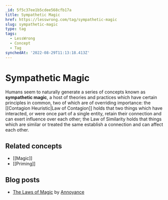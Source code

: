 ```yaml
---
_id: 5f5c37ee1b5cdee568cfb17a
title: Sympathetic Magic
href: https://lesswrong.com/tag/sympathetic-magic
slug: sympathetic-magic
type: tag
tags:
  - LessWrong
  - Concept
  - Tag
synchedAt: '2022-08-29T11:13:18.413Z'
---
```

# Sympathetic Magic

Humans seem to naturally generate a series of concepts known as **sympathetic magic**, a host of theories and practices which have certain principles in common, two of which are of overriding importance: the [[Contagion Heuristic|Law of Contagion]] holds that two things which have interacted, or were once part of a single entity, retain their connection and can exert influence over each other; the Law of Similarity holds that things which are similar or treated the same establish a connection and can affect each other.

## Related concepts

- [[Magic]]
- [[Priming]]

## Blog posts

- [The Laws of Magic](http://lesswrong.com/lw/zr/the_laws_of_magic/) by [Annoyance](https://wiki.lesswrong.com/wiki/Annoyance)